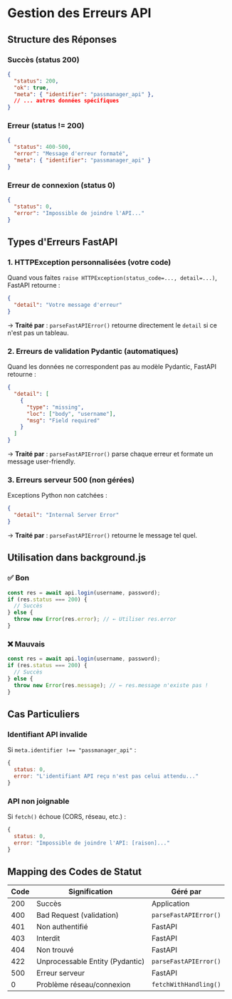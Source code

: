# Gestion des Erreurs API

## Structure des Réponses

### Succès (status 200)
```json
{
  "status": 200,
  "ok": true,
  "meta": { "identifier": "passmanager_api" },
  // ... autres données spécifiques
}
```

### Erreur (status != 200)
```json
{
  "status": 400-500,
  "error": "Message d'erreur formaté",
  "meta": { "identifier": "passmanager_api" }
}
```

### Erreur de connexion (status 0)
```json
{
  "status": 0,
  "error": "Impossible de joindre l'API..."
}
```

## Types d'Erreurs FastAPI

### 1. HTTPException personnalisées (votre code)
Quand vous faites `raise HTTPException(status_code=..., detail=...)`, FastAPI retourne :
```json
{
  "detail": "Votre message d'erreur"
}
```
→ **Traité par** : `parseFastAPIError()` retourne directement le `detail` si ce n'est pas un tableau.

### 2. Erreurs de validation Pydantic (automatiques)
Quand les données ne correspondent pas au modèle Pydantic, FastAPI retourne :
```json
{
  "detail": [
    {
      "type": "missing",
      "loc": ["body", "username"],
      "msg": "Field required"
    }
  ]
}
```
→ **Traité par** : `parseFastAPIError()` parse chaque erreur et formate un message user-friendly.

### 3. Erreurs serveur 500 (non gérées)
Exceptions Python non catchées :
```json
{
  "detail": "Internal Server Error"
}
```
→ **Traité par** : `parseFastAPIError()` retourne le message tel quel.

## Utilisation dans background.js

### ✅ Bon
```javascript
const res = await api.login(username, password);
if (res.status === 200) {
  // Succès
} else {
  throw new Error(res.error); // ← Utiliser res.error
}
```

### ❌ Mauvais
```javascript
const res = await api.login(username, password);
if (res.status === 200) {
  // Succès
} else {
  throw new Error(res.message); // ← res.message n'existe pas !
}
```

## Cas Particuliers

### Identifiant API invalide
Si `meta.identifier !== "passmanager_api"` :
```javascript
{
  status: 0,
  error: "L'identifiant API reçu n'est pas celui attendu..."
}
```

### API non joignable
Si `fetch()` échoue (CORS, réseau, etc.) :
```javascript
{
  status: 0,
  error: "Impossible de joindre l'API: [raison]..."
}
```

## Mapping des Codes de Statut

| Code | Signification | Géré par |
|------|---------------|----------|
| 200 | Succès | Application |
| 400 | Bad Request (validation) | `parseFastAPIError()` |
| 401 | Non authentifié | FastAPI |
| 403 | Interdit | FastAPI |
| 404 | Non trouvé | FastAPI |
| 422 | Unprocessable Entity (Pydantic) | `parseFastAPIError()` |
| 500 | Erreur serveur | FastAPI |
| 0 | Problème réseau/connexion | `fetchWithHandling()` |
